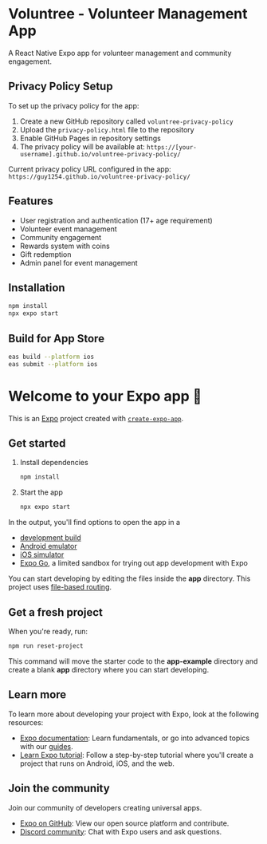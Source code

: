 # Voluntree - Volunteer Management App

A React Native Expo app for volunteer management and community engagement.

## Privacy Policy Setup

To set up the privacy policy for the app:

1. Create a new GitHub repository called `voluntree-privacy-policy`
2. Upload the `privacy-policy.html` file to the repository
3. Enable GitHub Pages in repository settings
4. The privacy policy will be available at: `https://[your-username].github.io/voluntree-privacy-policy/`

Current privacy policy URL configured in the app: `https://guy1254.github.io/voluntree-privacy-policy/`

## Features

- User registration and authentication (17+ age requirement)
- Volunteer event management
- Community engagement
- Rewards system with coins
- Gift redemption
- Admin panel for event management

## Installation

```bash
npm install
npx expo start
```

## Build for App Store

```bash
eas build --platform ios
eas submit --platform ios
```

# Welcome to your Expo app 👋

This is an [Expo](https://expo.dev) project created with [`create-expo-app`](https://www.npmjs.com/package/create-expo-app).

## Get started

1. Install dependencies

   ```bash
   npm install
   ```

2. Start the app

   ```bash
   npx expo start
   ```

In the output, you'll find options to open the app in a

- [development build](https://docs.expo.dev/develop/development-builds/introduction/)
- [Android emulator](https://docs.expo.dev/workflow/android-studio-emulator/)
- [iOS simulator](https://docs.expo.dev/workflow/ios-simulator/)
- [Expo Go](https://expo.dev/go), a limited sandbox for trying out app development with Expo

You can start developing by editing the files inside the **app** directory. This project uses [file-based routing](https://docs.expo.dev/router/introduction).

## Get a fresh project

When you're ready, run:

```bash
npm run reset-project
```

This command will move the starter code to the **app-example** directory and create a blank **app** directory where you can start developing.

## Learn more

To learn more about developing your project with Expo, look at the following resources:

- [Expo documentation](https://docs.expo.dev/): Learn fundamentals, or go into advanced topics with our [guides](https://docs.expo.dev/guides).
- [Learn Expo tutorial](https://docs.expo.dev/tutorial/introduction/): Follow a step-by-step tutorial where you'll create a project that runs on Android, iOS, and the web.

## Join the community

Join our community of developers creating universal apps.

- [Expo on GitHub](https://github.com/expo/expo): View our open source platform and contribute.
- [Discord community](https://chat.expo.dev): Chat with Expo users and ask questions.
